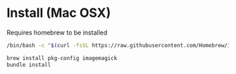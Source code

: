 # Install (Mac OSX)

Requires homebrew to be installed

```sh
/bin/bash -c "$(curl -fsSL https://raw.githubusercontent.com/Homebrew/install/master/install.sh)"
```


```sh
brew install pkg-config imagemagick
bundle install
```

